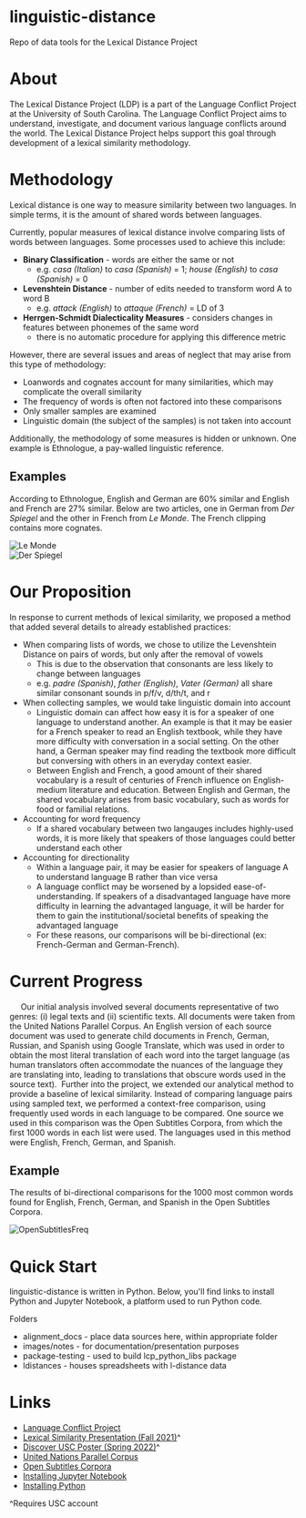 # linguistic-distance
Repo of data tools for the Lexical Distance Project

# About
The Lexical Distance Project (LDP) is a part of the Language Conflict Project at the University of South Carolina. The Language Conflict Project aims to understand, investigate, and document various language conflicts around the world. The Lexical Distance Project helps support this goal through development of a lexical similarity methodology. 

# Methodology
Lexical distance is one way to measure similarity between two languages. In simple terms, it is the amount of shared words between languages.

Currently, popular measures of lexical distance involve comparing lists of words between languages. Some processes used to achieve this include:
  * **Binary Classification** - words are either the same or not
     - e.g. _casa (Italian)_ to _casa (Spanish)_ = 1; _house (English)_ to _casa (Spanish)_ = 0
  * **Levenshtein Distance** - number of edits needed to transform word A to word B
     - e.g. _attack (English)_ to _attaque (French)_ = LD of 3
  * **Herrgen-Schmidt Dialecticality Measures** - considers changes in features between phonemes of the same word
     - there is no automatic procedure for applying this difference metric

However, there are several issues and areas of neglect that may arise from this type of methodology:
  * Loanwords and cognates account for many similarities, which may complicate the overall similarity
  * The frequency of words is often not factored into these comparisons
  * Only smaller samples are examined
  * Linguistic domain (the subject of the samples) is not taken into account
  
  Additionally, the methodology of some measures is hidden or unknown. One example is Ethnologue, a pay-walled linguistic reference. 

 ## Examples
 According to Ethnologue, English and German are 60% similar and English and French are 27% similar. Below are two articles, one in German from _Der Spiegel_ and the other in French from _Le Monde_. The French clipping contains more cognates.
 
 ![Le Monde](/images/presentations/monde.png)  
 ![Der Spiegel](/images/presentations/spiegel.png)

# Our Proposition 
In response to current methods of lexical similarity, we proposed a method that added several details to already established practices:
  * When comparing lists of words, we chose to utilize the Levenshtein Distance on pairs of words, but only after the removal of vowels
      - This is due to the observation that consonants are less likely to change between languages
      - e.g. _padre (Spanish)_, _father (English)_, _Vater (German)_ all share similar consonant sounds in p/f/v, d/th/t, and r
  * When collecting samples, we would take linguistic domain into account
      - Linguistic domain can affect how easy it is for a speaker of one language to understand another. An example is that it may be easier for a French speaker to read an English textbook, while they have more difficulty with conversation in a social setting. On the other hand, a German speaker may find reading the textbook more difficult but conversing with others in an everyday context easier. 
      - Between English and French, a good amount of their shared vocabulary is a result of centuries of French influence on English-medium literature and education. Between English and German, the shared vocabulary arises from basic vocabulary, such as words for food or familial relations. 
 * Accounting for word frequency
      - If a shared vocabulary between two langauges includes highly-used words, it is more likely that speakers of those languages could better understand each other
 * Accounting for directionality
     - Within a language pair, it may be easier for speakers of language A to understand language B rather than vice versa
     - A language conflict may be worsened by a lopsided ease-of-understanding. If speakers of a disadvantaged language have more difficulty in learning the advantaged language, it will be harder for them to gain the institutional/societal benefits of speaking the advantaged language 
     - For these reasons, our comparisons will be bi-directional (ex: French-German and German-French).
     
# Current Progress
     Our initial analysis involved several documents representative of two genres: (i) legal texts and (ii) scientific texts. All documents were taken from the United Nations Parallel Corpus. An English version of each source document was used to generate child documents in French, German, Russian, and Spanish using Google Translate, which was used in order to obtain the most literal translation of each word into the target language (as human translators often accommodate the nuances of the language they are translating into, leading to translations that obscure words used in the source text). 
     Further into the project, we extended our analytical method to provide a baseline of lexical similarity. Instead of comparing language pairs using sampled text, we performed a context-free comparison, using frequently used words in each language to be compared. One source we used in this comparison was the Open Subtitles Corpora, from which the first 1000 words in each list were used. The languages used in this method were English, French, German, and Spanish.

## Example
The results of bi-directional comparisons for the 1000 most common words found for English, French, German, and Spanish in the Open Subtitles Corpora.

![OpenSubtitlesFreq](/images/tables/opensub1000cool.png)

# Quick Start
linguistic-distance is written in Python. Below, you'll find links to install Python and Jupyter Notebook, a platform used to run Python code. 

Folders
* alignment_docs - place data sources here, within appropriate folder
* images/notes - for documentation/presentation purposes
* package-testing - used to build lcp_python_libs package
* ldistances - houses spreadsheets with l-distance data

# Links
* [Language Conflict Project](https://www.languageconflict.org/, "Language Conflict Project")
* [Lexical Similarity Presentation (Fall 2021)](https://emailsc-my.sharepoint.com/:p:/g/personal/vdsouza_email_sc_edu/EYujzyTQIQBKsF0oWP0IFGIB5KR9s9LcDZeqY21EFYGxnw?e=yo74IK "Lexical Similarity Presentation (Fall 2021)")^ 
* [Discover USC Poster (Spring 2022)](https://emailsc.sharepoint.com/:p:/s/COTEAM-LING-DUBINSK-LCP-LexicalDistanceProject/EQL_nMNK9GpNhjN9iTK-w4sBxYElFhlKQQ9x_1Ocp2Y1Ow?e=0FHXlv, "Discover USC Poster")^
* [United Nations Parallel Corpus](https://opus.nlpl.eu/UNPC.php, "United Nations Parallel Corpus")
* [Open Subtitles Corpora](https://opus.nlpl.eu/OpenSubtitles2018.php, "Open Subtitles Corpora")
* [Installing Jupyter Notebook](https://jupyter.org/install, "Installing Jupyter Notebook")
* [Installing Python](https://www.python.org/downloads/, "Installing Python")

^Requires USC account

